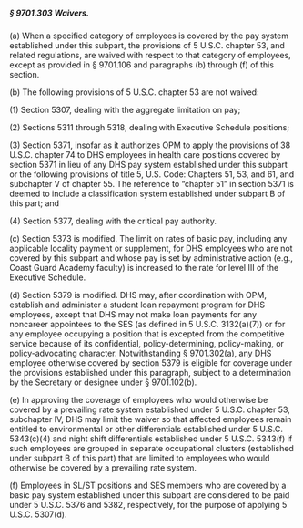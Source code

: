 ##### § 9701.303 Waivers. #####

(a) When a specified category of employees is covered by the pay system established under this subpart, the provisions of 5 U.S.C. chapter 53, and related regulations, are waived with respect to that category of employees, except as provided in § 9701.106 and paragraphs (b) through (f) of this section.

(b) The following provisions of 5 U.S.C. chapter 53 are not waived:

(1) Section 5307, dealing with the aggregate limitation on pay;

(2) Sections 5311 through 5318, dealing with Executive Schedule positions;

(3) Section 5371, insofar as it authorizes OPM to apply the provisions of 38 U.S.C. chapter 74 to DHS employees in health care positions covered by section 5371 in lieu of any DHS pay system established under this subpart or the following provisions of title 5, U.S. Code: Chapters 51, 53, and 61, and subchapter V of chapter 55. The reference to “chapter 51” in section 5371 is deemed to include a classification system established under subpart B of this part; and

(4) Section 5377, dealing with the critical pay authority.

(c) Section 5373 is modified. The limit on rates of basic pay, including any applicable locality payment or supplement, for DHS employees who are not covered by this subpart and whose pay is set by administrative action (e.g., Coast Guard Academy faculty) is increased to the rate for level III of the Executive Schedule.

(d) Section 5379 is modified. DHS may, after coordination with OPM, establish and administer a student loan repayment program for DHS employees, except that DHS may not make loan payments for any noncareer appointees to the SES (as defined in 5 U.S.C. 3132(a)(7)) or for any employee occupying a position that is excepted from the competitive service because of its confidential, policy-determining, policy-making, or policy-advocating character. Notwithstanding § 9701.302(a), any DHS employee otherwise covered by section 5379 is eligible for coverage under the provisions established under this paragraph, subject to a determination by the Secretary or designee under § 9701.102(b).

(e) In approving the coverage of employees who would otherwise be covered by a prevailing rate system established under 5 U.S.C. chapter 53, subchapter IV, DHS may limit the waiver so that affected employees remain entitled to environmental or other differentials established under 5 U.S.C. 5343(c)(4) and night shift differentials established under 5 U.S.C. 5343(f) if such employees are grouped in separate occupational clusters (established under subpart B of this part) that are limited to employees who would otherwise be covered by a prevailing rate system.

(f) Employees in SL/ST positions and SES members who are covered by a basic pay system established under this subpart are considered to be paid under 5 U.S.C. 5376 and 5382, respectively, for the purpose of applying 5 U.S.C. 5307(d).